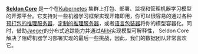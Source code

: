 **[Seldon Core](https://github.com/SeldonIO/seldon-core)** 是一个在[Kubernetes](https://www.thoughtworks.com/cn/radar/platforms/kubernetes) 集群上打包、部署、监视和管理机器学习模型的开源平台。它支持对一些机器学习框架实现开箱即用，你可以很容易的通过各种[预打包的推理服务器](https://docs.seldon.io/projects/seldon-core/en/latest/servers/overview.html)，[定制的推理服务器](https://docs.seldon.io/projects/seldon-core/en/latest/servers/custom.html)，或者[语言包装器](https://docs.seldon.io/projects/seldon-core/en/latest/wrappers/language_wrappers.html)将你的模型容器化。同时，借助[Jaeger](https://docs.seldon.io/projects/seldon-core/en/latest/graph/distributed-tracing.html)的分布式追踪能力并通过[Alibi](https://github.com/SeldonIO/alibi)实现模型可解释性， Seldon Core 解决了阻碍机器学习部署实现的最后一些挑战，因此，我们的数据团队非常喜欢它。

